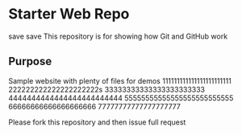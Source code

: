 # Starter Web Repo
save save
This repository is for showing how Git and GitHub work

## Purpose

Sample website with plenty of files for demos
111111111111111111111111
222222222222222222222s
33333333333333333333333
4444444444444444444444444
55555555555555555555555555
66666666666666666666
77777777777777777777

Please fork this repository and then issue full request